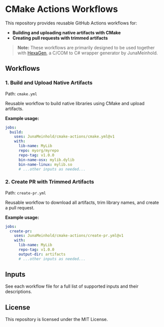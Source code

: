 # CMake Actions Workflows

This repository provides reusable GitHub Actions workflows for:

- **Building and uploading native artifacts with CMake**
- **Creating pull requests with trimmed artifacts**

> **Note:** These workflows are primarily designed to be used together with [HexaGen](https://github.com/HexaEngine/HexaGen), a C/COM to C# wrapper generator by JunaMeinhold.

## Workflows

### 1. Build and Upload Native Artifacts
Path: `cmake.yml`

Reusable workflow to build native libraries using CMake and upload artifacts.

**Example usage:**
```yaml
jobs:
  build:
    uses: JunaMeinhold/cmake-actions/cmake.yml@v1
    with:
      lib-name: MyLib
      repo: myorg/myrepo
      repo-tag: v1.0.0
      bin-name-osx: mylib.dylib
      bin-name-linux: mylib.so
      # ...other inputs as needed...
```

### 2. Create PR with Trimmed Artifacts
Path: `create-pr.yml`

Reusable workflow to download all artifacts, trim library names, and create a pull request.

**Example usage:**
```yaml
jobs:
  create-pr:
    uses: JunaMeinhold/cmake-actions/create-pr.yml@v1
    with:
      lib-name: MyLib
      repo-tag: v1.0.0
      output-dir: artifacts
      # ...other inputs as needed...
```

## Inputs
See each workflow file for a full list of supported inputs and their descriptions.

## License
This repository is licensed under the MIT License.
